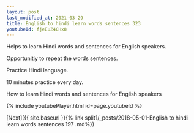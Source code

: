 ```yaml
---
layout: post
last_modified_at: 2021-03-29
title: English to hindi learn words sentences 323 
youtubeId: fjeEuZ4CHx8
---
```

 
 
Helps to learn Hindi words and sentences for English speakers.

Opportunitiy to repeat the words sentences. 

Practice Hindi language. 
 
10 minutes practice every day. 
 
How to learn Hindi words and sentences for English speakers 
 
{% include youtubePlayer.html id=page.youtubeId %}
 
 
[Next]({{ site.baseurl }}{% link  split1/_posts/2018-05-01-English to hindi learn words sentences 197 .md%})
 
